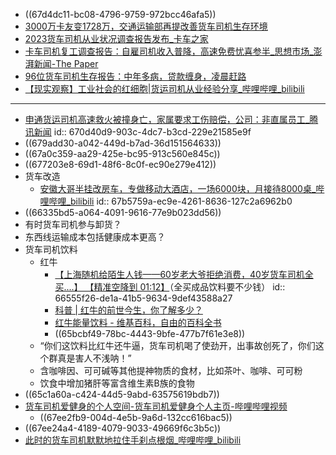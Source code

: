 - ((67d4dc11-bc08-4796-9759-972bcc46afa5))
- [3000万卡友变1728万，交通运输部再提改善货车司机生存环境](https://baijiahao.baidu.com/s?id=1715494119673459841)
- [2023货车司机从业状况调查报告发布_卡车之家](https://www.360che.com/news/240812/192589.html)
- [卡车司机复工调查报告：自雇司机收入普降，高速免费忧喜参半_思想市场_澎湃新闻-The Paper](https://www.thepaper.cn/newsDetail_forward_6949868)
- [96位货车司机生存报告：中年多病，贷款缠身，凌晨赶路](https://mp.weixin.qq.com/s?__biz=MzA3NTc2NDY5MA==&mid=2653083671&idx=1&sn=3a276afcf208c81ad922e839849e0ac6)
- [【现实观察】工业社会的红细胞|货运司机从业经验分享_哔哩哔哩_bilibili](https://www.bilibili.com/video/BV1ct421Y7zZ)
- ---
- [申通货运司机高速救火被撞身亡，家属要求工伤赔偿，公司：非直属员工_腾讯新闻](https://new.qq.com/rain/a/20221107A03HHW00)
  id:: 670d40d9-903c-4dc7-b3cd-229e21585e9f
- ((679add30-a042-449d-b7ad-36d151564633))
- ((67a0c359-aa29-425e-bc95-913c560e845c))
- ((677203e8-69d1-48f6-8c0f-ec90e279e412))
- 货车改造
	- [安徽大哥半挂改房车，专做移动大酒店，一场6000块，月接待8000桌_哔哩哔哩_bilibili](https://www.bilibili.com/video/BV1WW4y147a9)
	  id:: 67b5759a-ec9e-4261-8636-127c2a6962b0
- ((66335bd5-a064-4091-9616-77e9b023dd56))
- 有时货车司机参与卸货？
- 东西线运输成本包括健康成本更高？
- 货车司机饮料
	- 红牛
		- [【上海随机给陌生人钱——60岁老大爷拒绝消费，40岁货车司机全买....】 【精准空降到 01:12】](https://www.bilibili.com/video/BV1EF411R7Uj/?share_source=copy_web&vd_source=24175964b0df2fcc2c022cae23517fdc&t=72)（全买成品饮料要不少钱）
		  id:: 66555f26-de1a-41b5-9634-9def43588a27
		- [科普 | 红牛的前世今生，你了解多少？](https://www.sohu.com/a/221722013_654180)
		- [红牛能量饮料 - 维基百科，自由的百科全书](https://zh.wikipedia.org/wiki/%E7%B4%85%E7%89%9B%E8%83%BD%E9%87%8F%E9%A3%B2%E6%96%99)
		- ((65bcbf49-78bc-4443-9bfe-477b7f61e3e8))
	- “你们这饮料比红牛还牛逼，货车司机喝了使劲开，出事故创死了，你们这个群真是害人不浅呐！”
	- 含咖啡因、可可碱等其他提神物质的食材，比如茶叶、咖啡、可可粉
	- 饮食中增加猪肝等富含维生素B族的食物
- ((65c1a60a-c424-44d5-9abd-63575619bdb7))
- [货车司机爱健身的个人空间-货车司机爱健身个人主页-哔哩哔哩视频](https://space.bilibili.com/3493077123598851)
	- ((67ee2fb9-004d-4e5b-9a6d-132cc616bac5))
- ((67ee24a4-4189-4079-9033-49669f6c3b5c))
- [此时的货车司机默默地拉住手刹点根烟_哔哩哔哩_bilibili](https://www.bilibili.com/video/BV1E3AHedEkU)